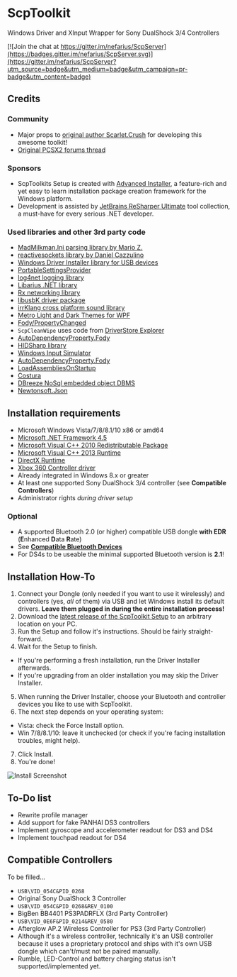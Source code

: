 # ScpToolkit
Windows Driver and XInput Wrapper for Sony DualShock 3/4 Controllers

[![Join the chat at https://gitter.im/nefarius/ScpServer](https://badges.gitter.im/nefarius/ScpServer.svg)](https://gitter.im/nefarius/ScpServer?utm_source=badge&utm_medium=badge&utm_campaign=pr-badge&utm_content=badge)

## Credits
### Community
 * Major props to [original author Scarlet.Crush](http://forums.pcsx2.net/User-Scarlet-Crush) for developing this awesome toolkit!
 * [Original PCSX2 forums thread](http://forums.pcsx2.net/Thread-XInput-Wrapper-for-DS3-and-Play-com-USB-Dual-DS2-Controller)

### Sponsors
 * ScpToolkits Setup is created with [Advanced Installer](http://www.advancedinstaller.com/), a feature-rich and yet easy to learn installation package creation framework for the Windows platform.
 * Development is assisted by [JetBrains ReSharper Ultimate](https://www.jetbrains.com/dotnet/) tool collection, a must-have for every serious .NET developer.

### Used libraries and other 3rd party code
 * [MadMilkman.Ini parsing library by Mario Z.](https://github.com/MarioZ/MadMilkman.Ini)
 * [reactivesockets library by Daniel Cazzulino](https://github.com/clariuslabs/reactivesockets)
 * [Windows Driver Installer library for USB devices](https://github.com/pbatard/libwdi)
 * [PortableSettingsProvider](https://github.com/crdx/PortableSettingsProvider)
 * [log4net logging library](https://logging.apache.org/log4net/)
 * [Libarius .NET library](https://github.com/nefarius/Libarius)
 * [Rx networking library](https://github.com/clariuslabs/reactivesockets)
 * [libusbK driver package](https://code.google.com/p/usb-travis/)
 * [irrKlang cross platform sound library](http://www.ambiera.com/irrklang/index.html)
 * [Metro Light and Dark Themes for WPF](http://brianlagunas.com/free-metro-light-and-dark-themes-for-wpf-and-silverlight-microsoft-controls/)
 * [Fody/PropertyChanged](https://github.com/Fody/PropertyChanged)
 * `ScpCleanWipe` uses code from [DriverStore Explorer](https://driverstoreexplorer.codeplex.com/)
 * [AutoDependencyProperty.Fody](http://blog.angeloflogic.com/2014/12/no-more-dependencyproperty-with.html)
 * [HIDSharp library](http://www.zer7.com/software/hidsharp)
 * [Windows Input Simulator](http://inputsimulator.codeplex.com/)
 * [AutoDependencyProperty.Fody](http://blog.angeloflogic.com/2014/12/no-more-dependencyproperty-with.html)
 * [LoadAssembliesOnStartup](https://github.com/Fody/LoadAssembliesOnStartup)
 * [Costura](https://github.com/Fody/Costura/)
 * [DBreeze NoSql embedded object DBMS](https://dbreeze.codeplex.com/)
 * [Newtonsoft.Json](https://github.com/JamesNK/Newtonsoft.Json)

## Installation requirements
 * Microsoft Windows Vista/7/8/8.1/10 x86 or amd64
 * [Microsoft .NET Framework 4.5](https://www.microsoft.com/en-US/download/details.aspx?id=42642)
 * [Microsoft Visual C++ 2010 Redistributable Package](http://www.microsoft.com/en-US/download/details.aspx?id=5555)
 * [Microsoft Visual C++ 2013 Runtime](https://www.microsoft.com/en-US/download/details.aspx?id=40784)
 * [DirectX Runtime](https://www.microsoft.com/en-us/download/details.aspx?DisplayLang=en&id=35)
 * [Xbox 360 Controller driver](https://www.microsoft.com/hardware/en-US/d/xbox-360-controller-for-windows)
  * Already integrated in Windows 8.x or greater
 * At least one supported Sony DualShock 3/4 controller (see **Compatible Controllers**)
 * Administrator rights *during driver setup*

### Optional
 * A supported Bluetooth 2.0 (or higher) compatible USB dongle **with EDR** (**E**nhanced **D**ata **R**ate)
  * See [**Compatible Bluetooth Devices**](https://github.com/nefarius/ScpServer/wiki/Compatible-Bluetooth-Devices)
 * For DS4s to be useable the minimal supported Bluetooth version is **2.1**!

## Installation How-To
1. Connect your Dongle (only needed if you want to use it wirelessly) and controllers (yes, *all* of them) via USB and let Windows install its default drivers. **Leave them plugged in during the entire installation process!**
2. Download the [latest release of the ScpToolkit Setup](https://github.com/nefarius/ScpServer/releases/latest) to an arbitrary location on your PC.
3. Run the Setup and follow it's instructions. Should be fairly straight-forward.
4. Wait for the Setup to finish.
  * If you're performing a fresh installation, run the Driver Installer afterwards.
  * If you're upgrading from an older installation you may skip the Driver Installer.
5. When running the Driver Installer, choose your Bluetooth and controller devices you like to use with ScpToolkit.
6. The next step depends on your operating system:
 - Vista: check the Force Install option.
 - Win 7/8/8.1/10: leave it unchecked (or check if you're facing installation troubles, might help).
7. Click Install.
8. You're done!

![Install Screenshot](http://nefarius.at/wp-content/uploads/2013/12/31-10-_2015_13-27-55.png "Install Screenshot")

## To-Do list
 * Rewrite profile manager
 * Add support for fake PANHAI DS3 controllers
 * Implement gyroscope and accelerometer readout for DS3 and DS4
 * Implement touchpad readout for DS4

## Compatible Controllers
To be filled...
 * `USB\VID_054C&PID_0268`
  * Original Sony DualShock 3 Controller
 * `USB\VID_054C&PID_0268&REV_0100`
  * BigBen BB4401 PS3PADRFLX (3rd Party Controller)
 * `USB\VID_0E6F&PID_0214&REV_0580`
  * Afterglow AP.2 Wireless Controller for PS3 (3rd Party Controller)
  * Although it's a wireless controller, technically it's an USB controller because it uses a proprietary protocol and ships with it's own USB dongle which can't/must not be paired manually.
  * Rumble, LED-Control and battery charging status isn't supported/implemented yet.
